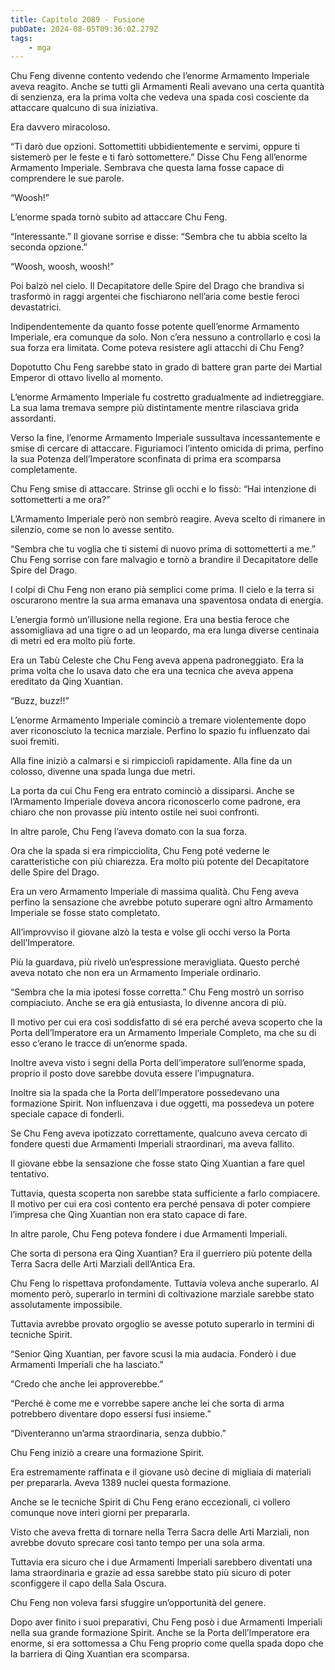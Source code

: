 ```yaml
---
title: Capitolo 2089 - Fusione
pubDate: 2024-08-05T09:36:02.279Z
tags:
    - mga
---
```



Chu Feng divenne contento vedendo che l’enorme Armamento Imperiale aveva reagito. Anche se tutti gli Armamenti Reali avevano una certa quantità di senzienza, era la prima volta che vedeva una spada così cosciente da attaccare qualcuno di sua iniziativa.

Era davvero miracoloso.

“Ti darò due opzioni. Sottomettiti ubbidientemente e servimi, oppure ti sistemerò per le feste e ti farò sottomettere.” Disse Chu Feng all’enorme Armamento Imperiale. Sembrava che questa lama fosse capace di comprendere le sue parole.

“Woosh!”

L’enorme spada tornò subito ad attaccare Chu Feng.

“Interessante.” Il giovane sorrise e disse: “Sembra che tu abbia scelto la seconda opzione.”

“Woosh, woosh, woosh!”

Poi balzò nel cielo. Il Decapitatore delle Spire del Drago che brandiva si trasformò in raggi argentei che fischiarono nell’aria come bestie feroci devastatrici.

Indipendentemente da quanto fosse potente quell’enorme Armamento Imperiale, era comunque da solo. Non c’era nessuno a controllarlo e così la sua forza era limitata. Come poteva resistere agli attacchi di Chu Feng?

Dopotutto Chu Feng sarebbe stato in grado di battere gran parte dei Martial Emperor di ottavo livello al momento.

L’enorme Armamento Imperiale fu costretto gradualmente ad indietreggiare. La sua lama tremava sempre più distintamente mentre rilasciava grida assordanti.

Verso la fine, l’enorme Armamento Imperiale sussultava incessantemente e smise di cercare di attaccare. Figuriamoci l’intento omicida di prima, perfino la sua Potenza dell’Imperatore sconfinata di prima era scomparsa completamente.

Chu Feng smise di attaccare. Strinse gli occhi e lo fissò: “Hai intenzione di sottometterti a me ora?”

L’Armamento Imperiale però non sembrò reagire. Aveva scelto di rimanere in silenzio, come se non lo avesse sentito.

“Sembra che tu voglia che ti sistemi di nuovo prima di sottometterti a me.” Chu Feng sorrise con fare malvagio e tornò a brandire il Decapitatore delle Spire del Drago.

I colpi di Chu Feng non erano pià semplici come prima. Il cielo e la terra si oscurarono mentre la sua arma emanava una spaventosa ondata di energia.

L’energia formò un’illusione nella regione. Era una bestia feroce che assomigliava ad una tigre o ad un leopardo, ma era lunga diverse centinaia di metri ed era molto più forte.

Era un Tabù Celeste che Chu Feng aveva appena padroneggiato. Era la prima volta che lo usava dato che era una tecnica che aveva appena ereditato da Qing Xuantian.

“Buzz, buzz!!”

L’enorme Armamento Imperiale cominciò a tremare violentemente dopo aver riconosciuto la tecnica marziale. Perfino lo spazio fu influenzato dai suoi fremiti.

Alla fine iniziò a calmarsi e si rimpicciolì rapidamente. Alla fine da un colosso, divenne una spada lunga due metri.

La porta da cui Chu Feng era entrato cominciò a dissiparsi. Anche se l’Armamento Imperiale doveva ancora riconoscerlo come padrone, era chiaro che non provasse più intento ostile nei suoi confronti.

In altre parole, Chu Feng l’aveva domato con la sua forza.

Ora che la spada si era rimpicciolita, Chu Feng poté vederne le caratteristiche con più chiarezza. Era molto più potente del Decapitatore delle Spire del Drago.

Era un vero Armamento Imperiale di massima qualità. Chu Feng aveva perfino la sensazione che avrebbe potuto superare ogni altro Armamento Imperiale se fosse stato completato.

All’improvviso il giovane alzò la testa e volse gli occhi verso la Porta dell’Imperatore.

Più la guardava, più rivelò un’espressione meravigliata. Questo perché aveva notato che non era un Armamento Imperiale ordinario.

“Sembra che la mia ipotesi fosse corretta.” Chu Feng mostrò un sorriso compiaciuto. Anche se era già entusiasta, lo divenne ancora di più.

Il motivo per cui era così soddisfatto di sé era perché aveva scoperto che la Porta dell’Imperatore era un Armamento Imperiale Completo, ma che su di esso c’erano le tracce di un’enorme spada.


Inoltre aveva visto i segni della Porta dell’imperatore sull’enorme spada, proprio il posto dove sarebbe dovuta essere l’impugnatura.

Inoltre sia la spada che la Porta dell’Imperatore possedevano una formazione Spirit. Non influenzava i due oggetti, ma possedeva un potere speciale capace di fonderli.

Se Chu Feng aveva ipotizzato correttamente, qualcuno aveva cercato di fondere questi due Armamenti Imperiali straordinari, ma aveva fallito.

Il giovane ebbe la sensazione che fosse stato Qing Xuantian a fare quel tentativo.

Tuttavia, questa scoperta non sarebbe stata sufficiente a farlo compiacere. Il motivo per cui era così contento era perché pensava di poter compiere l’impresa che Qing Xuantian non era stato capace di fare.

In altre parole, Chu Feng poteva fondere i due Armamenti Imperiali.

Che sorta di persona era Qing Xuantian? Era il guerriero più potente della Terra Sacra delle Arti Marziali dell’Antica Era.

Chu Feng lo rispettava profondamente. Tuttavia voleva anche superarlo. Al momento però, superarlo in termini di coltivazione marziale sarebbe stato assolutamente impossibile.

Tuttavia avrebbe provato orgoglio se avesse potuto superarlo in termini di tecniche Spirit.

“Senior Qing Xuantian, per favore scusi la mia audacia. Fonderò i due Armamenti Imperiali che ha lasciato.”

“Credo che anche lei approverebbe.”

“Perché è come me e vorrebbe sapere anche lei che sorta di arma potrebbero diventare dopo essersi fusi insieme.”

“Diventeranno un’arma straordinaria, senza dubbio.”

Chu Feng iniziò a creare una formazione Spirit.

Era estremamente raffinata e il giovane usò decine di migliaia di materiali per prepararla. Aveva 1389 nuclei questa formazione.

Anche se le tecniche Spirit di Chu Feng erano eccezionali, ci vollero comunque nove interi giorni per prepararla.

Visto che aveva fretta di tornare nella Terra Sacra delle Arti Marziali, non avrebbe dovuto sprecare così tanto tempo per una sola arma.

Tuttavia era sicuro che i due Armamenti Imperiali sarebbero diventati una lama straordinaria e grazie ad essa sarebbe stato più sicuro di poter sconfiggere il capo della Sala Oscura.

Chu Feng non voleva farsi sfuggire un’opportunità del genere.

Dopo aver finito i suoi preparativi, Chu Feng posò i due Armamenti Imperiali nella sua grande formazione Spirit. Anche se la Porta dell’Imperatore era enorme, si era sottomessa a Chu Feng proprio come quella spada dopo che la barriera di Qing Xuantian era scomparsa.


